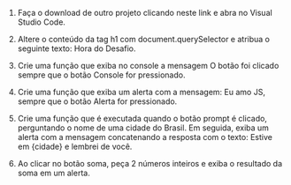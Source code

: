 1. Faça o download de outro projeto clicando neste link e abra no Visual Studio Code.

2. Altere o conteúdo da tag h1 com document.querySelector e atribua o seguinte texto: Hora do Desafio.

3. Crie uma função que exiba no console a mensagem O botão foi clicado sempre que o botão Console for pressionado.

4. Crie uma função que exiba um alerta com a mensagem: Eu amo JS, sempre que o botão Alerta for pressionado.

5. Crie uma função que é executada quando o botão prompt é clicado, perguntando o nome de uma cidade do Brasil. Em seguida, exiba um alerta com a mensagem concatenando a resposta com o texto: Estive em {cidade} e lembrei de você.

6. Ao clicar no botão soma, peça 2 números inteiros e exiba o resultado da soma em um alerta.
